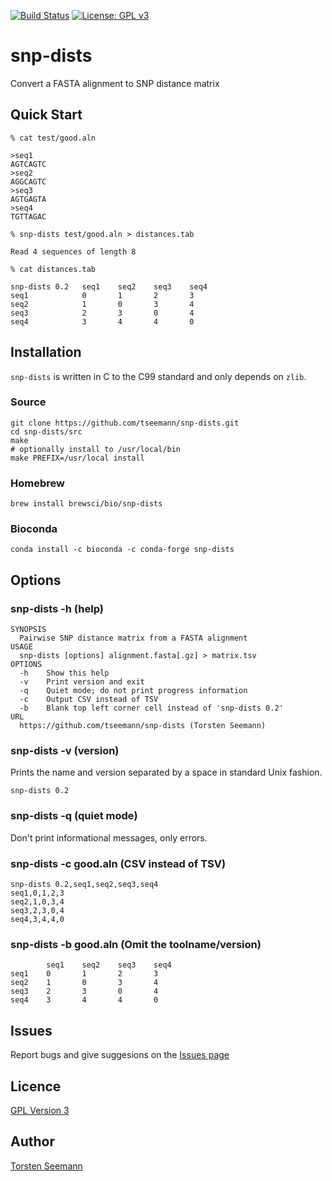 [![Build Status](https://travis-ci.org/tseemann/snp-dists.svg?branch=master)](https://travis-ci.org/tseemann/snp-dists) [![License: GPL v3](https://img.shields.io/badge/License-GPL%20v3-blue.svg)](https://www.gnu.org/licenses/gpl-3.0) [](#lang-au)

# snp-dists

Convert a FASTA alignment to SNP distance matrix

## Quick Start

```
% cat test/good.aln

>seq1
AGTCAGTC
>seq2
AGGCAGTC
>seq3
AGTGAGTA
>seq4
TGTTAGAC

% snp-dists test/good.aln > distances.tab

Read 4 sequences of length 8

% cat distances.tab

snp-dists 0.2   seq1    seq2    seq3    seq4
seq1            0       1       2       3
seq2            1       0       3       4
seq3            2       3       0       4
seq4            3       4       4       0
```

## Installation

`snp-dists` is written in C to the C99 standard and only depends on `zlib`.

### Source

```
git clone https://github.com/tseemann/snp-dists.git
cd snp-dists/src
make
# optionally install to /usr/local/bin 
make PREFIX=/usr/local install  
```

### Homebrew
```
brew install brewsci/bio/snp-dists
```

### Bioconda
```
conda install -c bioconda -c conda-forge snp-dists
```

## Options

### snp-dists -h (help)

```
SYNOPSIS
  Pairwise SNP distance matrix from a FASTA alignment
USAGE
  snp-dists [options] alignment.fasta[.gz] > matrix.tsv
OPTIONS
  -h    Show this help
  -v    Print version and exit
  -q    Quiet mode; do not print progress information
  -c    Output CSV instead of TSV
  -b    Blank top left corner cell instead of 'snp-dists 0.2'
URL
  https://github.com/tseemann/snp-dists (Torsten Seemann)
```

### snp-dists -v (version)

Prints the name and version separated by a space in standard Unix fashion.

```
snp-dists 0.2
```

### snp-dists -q (quiet mode)

Don't print informational messages, only errors.

### snp-dists -c good.aln (CSV instead of TSV)

```
snp-dists 0.2,seq1,seq2,seq3,seq4
seq1,0,1,2,3
seq2,1,0,3,4
seq3,2,3,0,4
seq4,3,4,4,0
```

### snp-dists -b good.aln (Omit the toolname/version)

```
        seq1    seq2    seq3    seq4
seq1    0       1       2       3
seq2    1       0       3       4
seq3    2       3       0       4
seq4    3       4       4       0
```

## Issues

Report bugs and give suggesions on the
[Issues page](https://github.com/tseemann/snp-dists/issues)

## Licence

[GPL Version 3](https://raw.githubusercontent.com/tseemann/snp-dists/master/LICENSE)

## Author

[Torsten Seemann](https://tseemann.github.io)

